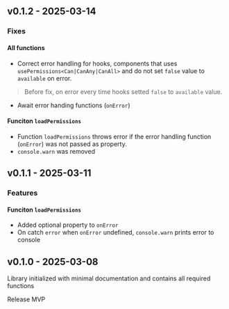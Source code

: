 ## v0.1.2 - 2025-03-14

### Fixes

#### All functions

- Correct error handling for hooks, components that uses `usePermissions<Can|CanAny|CanAll>` and do not set `false` value to `available` on error.

> Before fix, on error every time hooks setted `false` to `available` value.

- Await error handing functions (`onError`)

#### Funciton `loadPermissions`

- Function `loadPermissions` throws error if the error handling function (`onError`) was not passed as property.
- `console.warn` was removed

## v0.1.1 - 2025-03-11

### Features

#### Funciton `loadPermissions`

- Added optional property to `onError`
- On catch `error` when `onError` undefined, `console.warn` prints error to console

## v0.1.0 - 2025-03-08

Library initialized with minimal documentation and contains all required functions

Release MVP
